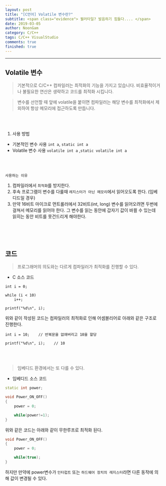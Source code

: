 ```yaml
---
layout: post
title: "[C언어] Volatile 변수란?"
subtitle: <span class="evidence"> 붤러타일? 발음하기 힘들다.... </span>
date: 2019-03-05
author: NoonGam
category: C/C++
tags: C/C++ VisualStudio
comments: true
finished: true
---
```


---

## Volatile 변수

> 기본적으로 C/C++ 컴파일러는 최적화의 기능을 가지고 있습니다. 비효율적이거나 불필요한 연산은 생략하고 코드를 최적화 시킵니다.

> 변수를 선언할 때 앞에 volatile을 붙이면 컴파일러는 해당 변수를 최적화에서 제외하여 항상 메모리에 접근하도록 만듭니다.

<br><br>

1. 사용 방법
- 기본적인 변수 사용 `int a`, `static int a`
- Volatile 변수 사용 `volatile int a` ,`static volatile int a`  

<br><br>

`사용하는 이유`  
1. 컴파일러에서 `최적화`를 방지한다.
2. 후속 프로그램이 변수를 다룰때 `레지스터가 아닌 메모리`에서 읽어오도록 한다. (임베디드일 경우)
3. 만약 16비트 마이크로 먼트롤러에서 32비트(int, long) 변수를 읽어오려면 두번에 걸쳐서 메모리를 읽어야 한다. 그 변수를 읽는 동안에 갑자기 값이 바뀔 수 있는데 읽히는 동안 비트를 못건드리게 해야한다.


<br><br><br>



## 코드

> 프로그래머의 의도와는 다르게 컴파일러가 최적화를 진행할 수 있다.

- C 소스 코드  

```
int i = 0;

while (i < 10)
    i++;

printf("%d\n", i);
```

위와 같이 작성된 코드는 컴파일러의 최적화로 인해 어셈블리어로 아래와 같은 구조로 진행한다.

```
int i = 10;    // 반복문을 없애버리고 10을 할당

printf("%d\n", i);    // 10
```

<br><br>

> 임베디드 환경에서는 또 다를 수 있다.

- 임베디드 소스 코드

```c++
static int power;

void Power_ON_OFF()
{
    power = 0;

    while(power!=1);    
}
```
위와 같은 코드는 아래와 같이 무한루프로 최적화 된다.

```c++
void Power_ON_OFF()
{
    power = 0;

    while(true);    
}
```

하지만 만약에 power변수가 `인터럽트` 또는 `하드웨어 장치의 레지스터`라면 다른 동작에 의해 값이 변경될 수 있다.

<br><br>
